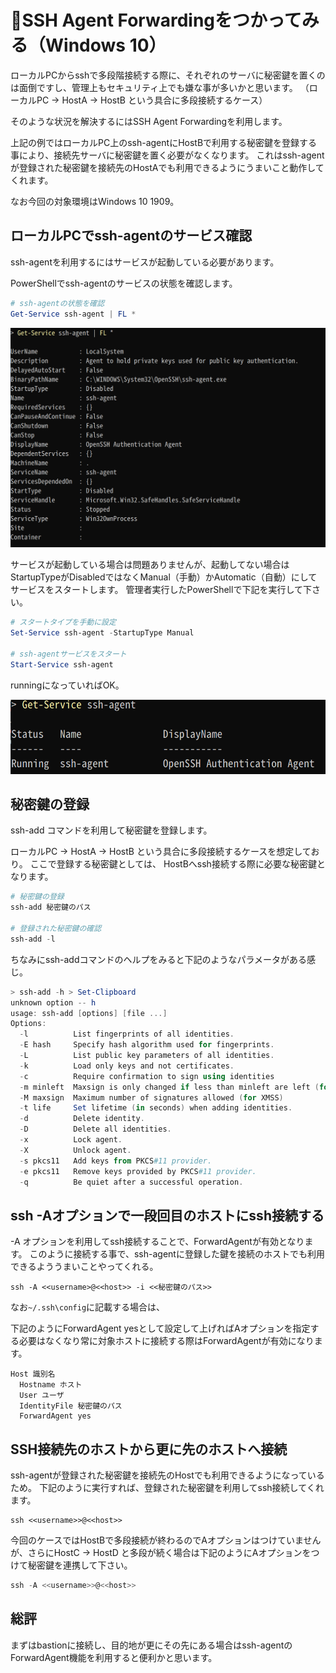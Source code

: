 # 💎SSH Agent Forwardingをつかってみる（Windows 10）

ローカルPCからsshで多段階接続する際に、それぞれのサーバに秘密鍵を置くのは面倒ですし、管理上もセキュリティ上でも嫌な事が多いかと思います。
（ローカルPC -> HostA -> HostB という具合に多段接続するケース）

そのような状況を解決するにはSSH Agent Forwardingを利用します。

上記の例ではローカルPC上のssh-agentにHostBで利用する秘密鍵を登録する事により、接続先サーバに秘密鍵を置く必要がなくなります。
これはssh-agentが登録された秘密鍵を接続先のHostAでも利用できるようにうまいこと動作してくれます。

なお今回の対象環境はWindows 10 1909。

## ローカルPCでssh-agentのサービス確認

ssh-agentを利用するにはサービスが起動している必要があります。

PowerShellでssh-agentのサービスの状態を確認します。

```PowerShell
# ssh-agentの状態を確認
Get-Service ssh-agent | FL *
```

![](image/get-service.png)

サービスが起動している場合は問題ありませんが、起動してない場合はStartupTypeがDisabledではなくManual（手動）かAutomatic（自動）にしてサービスをスタートします。
管理者実行したPowerShellで下記を実行して下さい。

```PowerShell
# スタートタイプを手動に設定
Set-Service ssh-agent -StartupType Manual

# ssh-agentサービスをスタート
Start-Service ssh-agent
```

runningになっていればOK。

![](image/ssh-agent-running.png)

## 秘密鍵の登録

ssh-add コマンドを利用して秘密鍵を登録します。

ローカルPC -> HostA -> HostB という具合に多段接続するケースを想定しており。
ここで登録する秘密鍵としては、
HostBへssh接続する際に必要な秘密鍵となります。

```PowerShell
# 秘密鍵の登録
ssh-add 秘密鍵のパス

# 登録された秘密鍵の確認
ssh-add -l
```

ちなみにssh-addコマンドのヘルプをみると下記のようなパラメータがある感じ。

```PowerShell
> ssh-add -h > Set-Clipboard
unknown option -- h
usage: ssh-add [options] [file ...]
Options:
  -l          List fingerprints of all identities.
  -E hash     Specify hash algorithm used for fingerprints.
  -L          List public key parameters of all identities.
  -k          Load only keys and not certificates.
  -c          Require confirmation to sign using identities
  -m minleft  Maxsign is only changed if less than minleft are left (for XMSS)
  -M maxsign  Maximum number of signatures allowed (for XMSS)
  -t life     Set lifetime (in seconds) when adding identities.
  -d          Delete identity.
  -D          Delete all identities.
  -x          Lock agent.
  -X          Unlock agent.
  -s pkcs11   Add keys from PKCS#11 provider.
  -e pkcs11   Remove keys provided by PKCS#11 provider.
  -q          Be quiet after a successful operation.
```

## ssh -Aオプションで一段回目のホストにssh接続する

-A オプションを利用してssh接続することで、ForwardAgentが有効となります。
このように接続する事で、ssh-agentに登録した鍵を接続のホストでも利用できるよううまいことやってくれる。

```shell
ssh -A <<username>@<<host>> -i <<秘密鍵のパス>>
```

なお`~/.ssh\config`に記載する場合は、

下記のようにForwardAgent yesとして設定して上げればAオプションを指定する必要はなくなり常に対象ホストに接続する際はForwardAgentが有効になります。

```config
Host 識別名
  Hostname ホスト
  User ユーザ
  IdentityFile 秘密鍵のパス
  ForwardAgent yes
```

## SSH接続先のホストから更に先のホストへ接続

ssh-agentが登録された秘密鍵を接続先のHostでも利用できるようになっているため。
下記のように実行すれば、登録された秘密鍵を利用してssh接続してくれます。

```shell
ssh <<username>>@<<host>>
```

今回のケースではHostBで多段接続が終わるのでAオプションはつけていませんが、さらにHostC -> HostD と多段が続く場合は下記のようにAオプションをつけて秘密鍵を連携して下さい。

```PowerShell
ssh -A <<username>>@<<host>>
```

## 総評

まずはbastionに接続し、目的地が更にその先にある場合はssh-agentのForwardAgent機能を利用すると便利かと思います。
